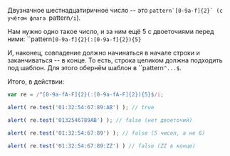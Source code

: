 Двузначное шестнадцатиричное число -- это ``pattern`[0-9a-f]{2}` (с учётом флага ``pattern`/i`).

Нам нужно одно такое число, и за ним ещё 5 с двоеточиями перед ними: ``pattern`[0-9a-f]{2}(:[0-9a-f]{2}){5}`

И, наконец, совпадение должно начинаться в начале строки и заканчиваться -- в конце. То есть, строка целиком должна подходить под шаблон. Для этого обернём шаблон в ``pattern`^...$`.

Итого, в действии:

```js run
var re = /^[0-9a-fA-F]{2}(:[0-9a-fA-F]{2}){5}$/i;

alert( re.test('01:32:54:67:89:AB') ); // true

alert( re.test('0132546789AB') ); // false (нет двоеточий)

alert( re.test('01:32:54:67:89') ); // false (5 чисел, а не 6)

alert( re.test('01:32:54:67:89:ZZ') ) // false (ZZ в конце)
```

